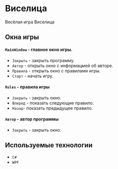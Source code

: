 # Виселица
Весёлая игра Виселица

## Окна игры
#### `MainWindow` - главное окно игры.
- `Закрыть` - закрыть программу.
- `Автор` - открыть окно с информацмей об авторе.
- `Правила` - открыть окно с правилами игры.
- `Старт` - начать игру.
#### `Rules` - правила игры
- `Закрыть` - закрыть окно.
- `Вперед` - показать следующие правило.
- `Назад`- показать предыдущее правило.
#### `Автор` - автор программы
- `Закрыть` - закрыть окно.

## Используемые технологии
- `C#`
- `WPF`

